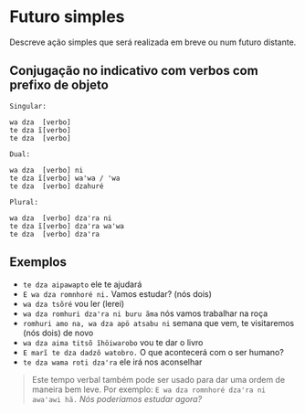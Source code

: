 # Futuro simples

Descreve ação simples que será realizada em breve ou num futuro distante.

## Conjugação no indicativo com verbos com prefixo de objeto

```text
Singular:

wa dza  [verbo]
te dza ĩ[verbo]
te dza  [verbo]

Dual:

wa dza  [verbo] ni 
te dza ĩ[verbo] waꞌwa / ꞌwa
te dza  [verbo] dzahuré

Plural:

wa dza  [verbo] dzaꞌra ni 
te dza ĩ[verbo] dzaꞌra waꞌwa
te dza  [verbo] dzaꞌra
```

## Exemplos

- `te dza aipawapto` ele te ajudará
- `E wa dza romnhoré ni.` Vamos estudar? (nós dois)
- `wa dza tsõré` vou ler (lerei)
- `wa dza romhuri dzaꞌra ni buru ãma` nós vamos trabalhar na roça
- `romhuri amo na, wa dza apö atsabu ni` semana que vem, te visitaremos (nós dois) de novo
- `wa dza aima titsõ ĩhöiwarobo` vou te dar o livro
- `E marĩ te dza dadzô watobro.` O que acontecerá com o ser humano?
- `te dza wama roti dzaꞌra` ele irá nos aconselhar

> Este tempo verbal também pode ser usado para dar uma ordem de maneira bem leve. Por exemplo: `E wa dza romnhoré dzaꞌra ni awaꞌawi hã.` *Nós poderíamos estudar agora?*
